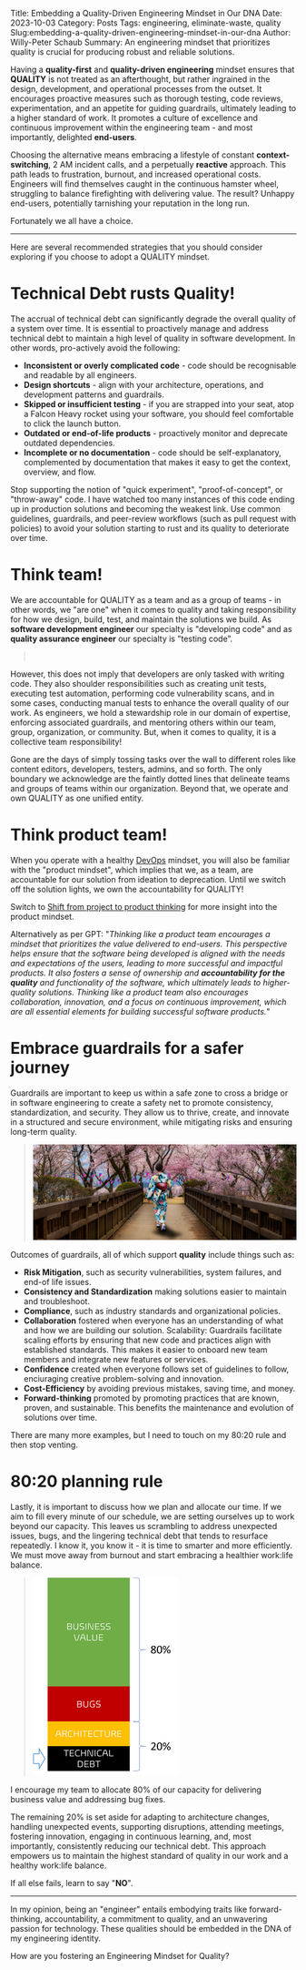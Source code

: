 Title: Embedding a Quality-Driven Engineering Mindset in Our DNA
Date: 2023-10-03
Category: Posts 
Tags: engineering, eliminate-waste, quality
Slug:embedding-a-quality-driven-engineering-mindset-in-our-dna
Author: Willy-Peter Schaub
Summary: An engineering mindset that prioritizes quality is crucial for producing robust and reliable solutions.

Having a **quality-first** and **quality-driven engineering** mindset ensures that **QUALITY** is not treated as an afterthought, but rather ingrained in the design, development, and operational processes from the outset. It encourages proactive measures such as thorough testing, code reviews, experimentation, and an appetite for guiding guardrails, ultimately leading to a higher standard of work. It promotes a culture of excellence and continuous improvement within the engineering team - and most importantly, delighted **end-users**.

Choosing the alternative means embracing a lifestyle of constant **context-switching**, 2 AM incident calls, and a perpetually **reactive** approach. This path leads to frustration, burnout, and increased operational costs. Engineers will find themselves caught in the continuous hamster wheel, struggling to balance firefighting with delivering value. The result? Unhappy end-users, potentially tarnishing your reputation in the long run.

Fortunately we all have a choice.

---

Here are several recommended strategies that you should consider exploring if you choose to adopt a QUALITY mindset.

# Technical Debt rusts Quality!

The accrual of technical debt can significantly degrade the overall quality of a system over time. It is essential to proactively manage and address technical debt to maintain a high level of quality in software development. In other words, pro-actively avoid the following:

- **Inconsistent or overly complicated code** - code should be recognisable and readable by all engineers.
- **Design shortcuts** - align with your architecture, operations, and development patterns and guardrails. 
- **Skipped or insufficient testing** - if you are strapped into your seat, atop a Falcon Heavy rocket using your software, you should feel comfortable to click the launch button.
- **Outdated or end-of-life products** - proactively monitor and deprecate outdated dependencies.
- **Incomplete or no documentation** - code should be self-explanatory, complemented by documentation that makes it easy to get the context,  overview, and flow. 

Stop supporting the notion of "quick experiment", "proof-of-concept", or "throw-away" code. I have watched too many instances of this code ending up in production solutions and becoming the weakest link. Use common guidelines, guardrails, and peer-review workflows (such as pull request with policies) to avoid your solution starting to rust and its quality to deteriorate over time.

# Think team!

We are accountable for QUALITY as a team and as a group of teams - in other words, we "are one" when it comes to quality and taking responsibility for how we design, build, test, and maintain the solutions we build. As **software development engineer** our specialty is "developing code" and as **quality assurance engineer** our specialty is "testing code”. 

> ![<SAMPLE PIC>](../images/embedding-a-quality-driven-engineering-mindset-in-our-dna-1.png) 

However, this does not imply that developers are only tasked with writing code. They also shoulder responsibilities such as creating unit tests, executing test automation, performing code vulnerability scans, and in some cases, conducting manual tests to enhance the overall quality of our work. As engineers, we hold a stewardship role in our domain of expertise, enforcing associated guardrails, and mentoring others within our team, group, organization, or community. But, when it comes to quality, it is a collective team responsibility!

Gone are the days of simply tossing tasks over the wall to different roles like content editors, developers, testers, admins, and so forth. The only boundary we acknowledge are the faintly dotted lines that delineate teams and groups of teams within our organization. Beyond that, we operate and own QUALITY as one unified entity.

# Think product team!

When you operate with a healthy [DevOps](https://www.donovanbrown.com/post/what-is-devopss) mindset, you will also be familiar with the "product mindset", which implies that we, as a team, are accountable for our solution from ideation to deprecation. Until we switch off the solution lights, we own the accountability for QUALITY!

Switch to [Shift from project to product thinking](/shift-from-project-to-product-thinking.html) for more insight into the product mindset.

Alternatively as per GPT: "_Thinking like a product team encourages a mindset that prioritizes the value delivered to end-users. This perspective helps ensure that the software being developed is aligned with the needs and expectations of the users, leading to more successful and impactful products. It also fosters a sense of ownership and **accountability for the quality** and functionality of the software, which ultimately leads to higher-quality solutions. Thinking like a product team also encourages collaboration, innovation, and a focus on continuous improvement, which are all essential elements for building successful software products._"

# Embrace guardrails for a safer journey

Guardrails are important to keep us within a safe zone to cross a bridge or in software engineering to create a safety net to promote consistency, standardization, and security. They allow us to thrive, create, and innovate in a structured and secure environment, while mitigating risks and ensuring long-term quality.

> ![<SAMPLE PIC>](../images/embedding-a-quality-driven-engineering-mindset-in-our-dna-2.png)

Outcomes of guardrails, all of which support **quality** include things such as:

- **Risk Mitigation**, such as security vulnerabilities, system failures, and end-of life issues.
- **Consistency and Standardization** making solutions easier to maintain and troubleshoot.
- **Compliance**, such as industry standards and organizational policies.
- **Collaboration** fostered when everyone has an understanding of what and how we are building our solution.
Scalability: Guardrails facilitate scaling efforts by ensuring that new code and practices align with established standards. This makes it easier to onboard new team members and integrate new features or services.
- **Confidence** created when everyone follows set of guidelines to follow, enciuraging creative problem-solving and innovation.
- **Cost-Efficiency** by avoiding previous mistakes, saving time, and money.
- **Forward-thinking** promoted by promoting practices that are known, proven, and sustainable. This benefits the maintenance and evolution of solutions over time.

There are many more examples, but I need to touch on my 80:20 rule and then stop venting.

# 80:20 planning rule

Lastly, it is important to discuss how we plan and allocate our time. If we aim to fill every minute of our schedule, we are setting ourselves up to work beyond our capacity. This leaves us scrambling to address unexpected issues, bugs, and the lingering technical debt that tends to resurface repeatedly. I know it, you know it - it is time to smarter and more efficiently. We must move away from burnout and start embracing a healthier work:life balance.  

> ![<SAMPLE PIC>](../images/embedding-a-quality-driven-engineering-mindset-in-our-dna-3.png) 

I encourage my team to allocate 80% of our capacity for delivering business value and addressing bug fixes. 

The remaining 20% is set aside for adapting to architecture changes, handling unexpected events, supporting disruptions, attending meetings, fostering innovation, engaging in continuous learning, and, most importantly, consistently reducing our technical debt. This approach empowers us to maintain the highest standard of quality in our work and a healthy work:life balance.

If all else fails, learn to say "**NO**".

---

In my opinion, being an "engineer" entails embodying traits like forward-thinking, accountability, a commitment to quality, and an unwavering passion for technology. These qualities should be embedded in the DNA of my engineering identity.

How are you fostering an Engineering Mindset for Quality?

